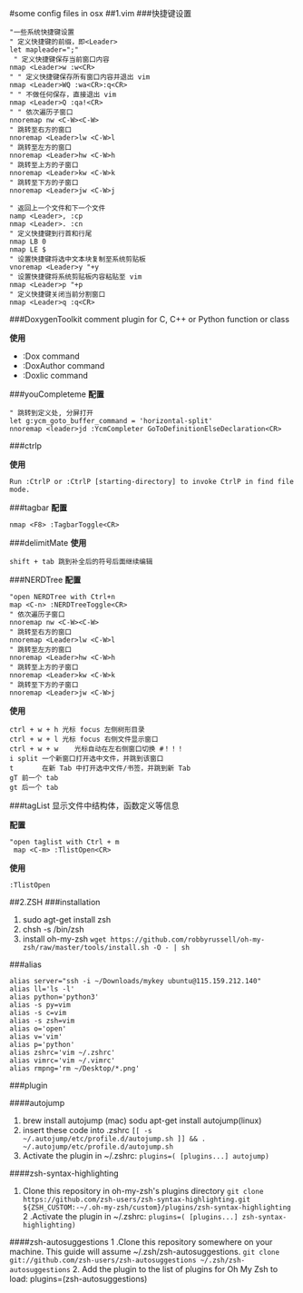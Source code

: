 #some config files in osx
##1.vim 
###快捷键设置
```
"一些系统快捷键设置
" 定义快捷键的前缀，即<Leader>
let mapleader=";"
 " 定义快捷键保存当前窗口内容
nmap <Leader>w :w<CR>
" " 定义快捷键保存所有窗口内容并退出 vim
nmap <Leader>WQ :wa<CR>:q<CR>
" " 不做任何保存，直接退出 vim
nmap <Leader>Q :qa!<CR>
" " 依次遍历子窗口
nnoremap nw <C-W><C-W>
" 跳转至右方的窗口
nnoremap <Leader>lw <C-W>l
" 跳转至左方的窗口
nnoremap <Leader>hw <C-W>h
" 跳转至上方的子窗口
nnoremap <Leader>kw <C-W>k
" 跳转至下方的子窗口
nnoremap <Leader>jw <C-W>j

" 返回上一个文件和下一个文件
namp <Leader>, :cp
nmap <Leader>. :cn 
" 定义快捷键到行首和行尾
nmap LB 0
nmap LE $
" 设置快捷键将选中文本块复制至系统剪贴板
vnoremap <Leader>y "+y
" 设置快捷键将系统剪贴板内容粘贴至 vim
nmap <Leader>p "+p
" 定义快捷键关闭当前分割窗口
nmap <Leader>q :q<CR>
```
###DoxygenToolkit
comment plugin for C, C++ or Python function or class

**使用**

- :Dox command 
- :DoxAuthor command
- :Doxlic command


###youCompleteme
**配置**

```
" 跳转到定义处, 分屏打开
let g:ycm_goto_buffer_command = 'horizontal-split'
nnoremap <leader>jd :YcmCompleter GoToDefinitionElseDeclaration<CR>
```

###ctrlp

**使用**

```
Run :CtrlP or :CtrlP [starting-directory] to invoke CtrlP in find file mode.
```

###tagbar
**配置**

```
nmap <F8> :TagbarToggle<CR>
```

###delimitMate
**使用**

```
shift + tab 跳到补全后的符号后面继续编辑
```

###NERDTree
**配置**

```
"open NERDTree with Ctrl+n
map <C-n> :NERDTreeToggle<CR>
" 依次遍历子窗口
nnoremap nw <C-W><C-W>
" 跳转至右方的窗口
nnoremap <Leader>lw <C-W>l
" 跳转至左方的窗口
nnoremap <Leader>hw <C-W>h
" 跳转至上方的子窗口
nnoremap <Leader>kw <C-W>k
" 跳转至下方的子窗口
nnoremap <Leader>jw <C-W>j
```

**使用**

```
ctrl + w + h 光标 focus 左侧树形目录 
ctrl + w + l 光标 focus 右侧文件显示窗口
ctrl + w + w    光标自动在左右侧窗口切换 #！！！
i split 一个新窗口打开选中文件，并跳到该窗口
t       在新 Tab 中打开选中文件/书签，并跳到新 Tab
gT 前一个 tab 
gt 后一个 tab
```

###tagList
显示文件中结构体，函数定义等信息

**配置**

```
"open taglist with Ctrl + m
 map <C-m> :TlistOpen<CR>
```
**使用**

```
:TlistOpen
```


##2.ZSH
###installation
1. sudo agt-get install zsh
2. chsh -s /bin/zsh
3. install oh-my-zsh
`
wget https://github.com/robbyrussell/oh-my-zsh/raw/master/tools/install.sh -O - | sh
`

###alias
```
alias server="ssh -i ~/Downloads/mykey ubuntu@115.159.212.140"
alias ll='ls -l'
alias python='python3'
alias -s py=vim
alias -s c=vim
alias -s zsh=vim
alias o='open'
alias v='vim'
alias p='python'
alias zshrc='vim ~/.zshrc'
alias vimrc='vim ~/.vimrc'
alias rmpng='rm ~/Desktop/*.png'
```
###plugin

####autojump

1. brew install autojump (mac)
  sodu apt-get install autojump(linux)
2. insert these code into .zshrc
`
[[ -s ~/.autojump/etc/profile.d/autojump.sh ]] && . ~/.autojump/etc/profile.d/autojump.sh
`
3. Activate the plugin in ~/.zshrc:
`
plugins=( [plugins...] autojump)
`

####zsh-syntax-highlighting

1. Clone this repository in oh-my-zsh's plugins directory
`
git clone https://github.com/zsh-users/zsh-syntax-highlighting.git ${ZSH_CUSTOM:-~/.oh-my-zsh/custom}/plugins/zsh-syntax-highlighting
`
2 .Activate the plugin in ~/.zshrc:
`
plugins=( [plugins...] zsh-syntax-highlighting)
`

####zsh-autosuggestions
1 .Clone this repository somewhere on your machine. This guide will assume ~/.zsh/zsh-autosuggestions.
`
git clone git://github.com/zsh-users/zsh-autosuggestions ~/.zsh/zsh-autosuggestions
`
2. Add the plugin to the list of plugins for Oh My Zsh to load:
plugins=(zsh-autosuggestions)




